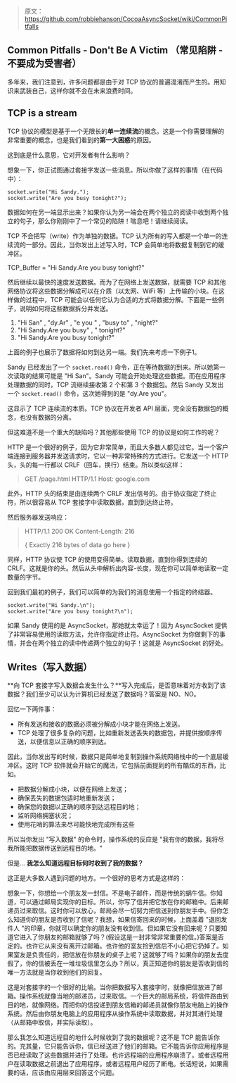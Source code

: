 > 原文：<https://github.com/robbiehanson/CocoaAsyncSocket/wiki/CommonPitfalls>

## Common Pitfalls - Don't Be A Victim （常见陷阱 - 不要成为受害者）

多年来，我们注意到，许多问题都是由于对 TCP 协议的普遍混淆而产生的。用知识来武装自己，这样你就不会在未来浪费时间。

## TCP is a stream

TCP 协议的模型是基于一个无限长的**单一连续流**的概念。这是一个你需要理解的非常重要的概念，也是我们看到的**第一大困惑**的原因。

这到底是什么意思，它对开发者有什么影响？

想象一下，你正试图通过套接字发送一些消息。所以你做了这样的事情（在代码中）：

```objc
socket.write("Hi Sandy.");
socket.write("Are you busy tonight?");
```

数据如何在另一端显示出来？如果你认为另一端会在两个独立的阅读中收到两个独立的句子，那么你刚刚中了一个常见的陷阱！喘息吧！请继续阅读。

TCP 不会把写（write）作为单独的数据。TCP 认为所有的写入都是一个单一的连续流的一部分。因此，当你发出上述写入时，TCP 会简单地将数据复制到它的缓冲区。

TCP_Buffer = "Hi Sandy.Are you busy tonight?"

然后继续以最快的速度发送数据。而为了在网络上发送数据，就需要 TCP 和其他网络协议将这些数据分解成可以在介质（以太网、WiFi 等）上传输的小块。在这样做的过程中，TCP 可能会以任何它认为合适的方式将数据分解。下面是一些例子，说明如何将这些数据拆分并发送。

1. "Hi San" , "dy.Ar" , "e you " , "busy to" , "night?"
2. "Hi Sandy.Are you busy" , " tonight?"
3. "Hi Sandy.Are you busy tonight?"

上面的例子也展示了数据将如何到达另一端。我们先来考虑一下例子1。

Sandy 已经发出了一个 `socket.read()` 命令，正在等待数据的到来。所以她第一次读取的结果可能是 "Hi San"。Sandy 可能会开始处理这些数据。而在应用程序处理数据的同时，TCP 流继续接收第 2 个和第 3 个数据包。然后 Sandy 又发出一个 `socket.read()` 命令，这次她得到的是 "dy.Are you"。

这显示了 TCP 连续流的本质。TCP 协议在开发者 API 层面，完全没有数据包的概念，也没有数据的分离。

但这难道不是一个重大的缺陷吗？其他那些使用 TCP 的协议是如何工作的呢？

HTTP 是一个很好的例子，因为它非常简单，而且大多数人都见过它。当一个客户端连接到服务器并发送请求时，它以一种非常特殊的方式进行。它发送一个 HTTP 头，头的每一行都以 CRLF（回车，换行）结束。所以类似这样：

> GET /page.html HTTP/1.1
> Host: google.com

此外，HTTP 头的结束是由连续两个 CRLF 发出信号的。由于协议指定了终止符，所以很容易从 TCP 套接字中读取数据，直到到达终止符。

然后服务器发送响应：

> HTTP/1.1 200 OK
> Content-Length: 216
>
> { Exactly 216 bytes of data go here }

同样，HTTP 协议使 TCP 的使用变得简单。读取数据，直到你得到连续的 CRLF。这就是你的头。然后从头中解析出内容-长度，现在你可以简单地读取一定数量的字节。

回到我们最初的例子，我们可以简单的为我们的消息使用一个指定的终结器。

```objc
socket.write("Hi Sandy.\n");
socket.write("Are you busy tonight?\n");
```

如果 Sandy 使用的是 AsyncSocket，那她就太幸运了！因为 AsyncSocket 提供了非常容易使用的读取方法，允许你指定终止符。AsyncSocket 为你做剩下的事情，并会在两个独立的读中传递两个独立的句子！这就是 AsyncSocket 的好处。

## Writes（写入数据）

**向 TCP 套接字写入数据会发生什么？**写入完成后，是否意味着对方收到了该数据？我们至少可以认为计算机已经发送了数据吗？答案是 NO、NO。

回忆一下两件事：

* 所有发送和接收的数据必须被分解成小块才能在网络上发送。
* TCP 处理了很多复杂的问题，比如重新发送丢失的数据包，并提供按顺序传送，以便信息以正确的顺序到达。

因此，当你发出写的时候，数据只是简单地复制到操作系统网络栈中的一个底层缓冲区。这时 TCP 软件就会开始它的魔法，它包括前面提到的所有酷炫的东西，比如。

* 把数据分解成小块，以便在网络上发送；
* 确保丢失的数据包适时地重新发送；
* 确保您的数据以正确的顺序到达远程目的地；
* 监听网络拥塞状况；
* 使用花哨的算法来尽可能快地完成所有这些

所以当你发出 "写入数据" 的命令时，操作系统的反应是 "我有你的数据，我将尽我所能把数据传送到远程目的地。"

但是... **我怎么知道远程目标何时收到了我的数据？**

这正是大多数人遇到问题的地方。一个很好的思考方式是这样的：

想象一下，你想给一个朋友发一封信。不是电子邮件，而是传统的蜗牛信。你知道，可以通过邮局实现你的目标。所以，你写了信并把它放在你的邮箱中。后来邮递员过来取信。这时你可以放心，邮局会尽一切努力把信送到你朋友手中。但你怎么知道你的朋友是否收到了信呢？我想，如果信寄回来的时候，上面盖着 "退回发件人 "的印章，你就可以确定你的朋友没有收到信。但如果它没有回来呢？只要知道它进入了你朋友的邮箱就够了吗？(假设这是一封非常非常重要的信。)答案是否定的。也许它从来没有离开过邮箱。也许他的室友捡到信后不小心把它扔掉了。如果室友是负责任的，把信放在你朋友的桌子上呢？这就够了吗？如果你的朋友去度假了，你的信被丢在一堆垃圾信里怎么办？所以，真正知道你的朋友是否收到信的唯一方法就是当你收到他们的回复。

这是对套接字的一个很好的比喻。当你把数据写入套接字时，就像把信放进了邮箱。操作系统就像当地的邮递员，过来取信。一个巨大的邮局系统，将信件路由到目的地，就像网络。而把你的信投递到朋友信箱的邮递员就像你朋友电脑上的操作系统。然后由你朋友电脑上的应用程序从操作系统中读取数据，并对其进行处理（从邮箱中取信，并实际读取）。

那么我怎么知道远程目的地什么时候收到了我的数据呢？这不是 TCP 能告诉你的。充其量，它只能告诉你，信已经送进了他们的邮箱。它不能告诉你应用程序是否已经读取了这些数据并进行了处理。也许远程端的应用程序崩溃了。或者远程用户在读取数据之前退出了应用程序。或者远程用户经历了断电。长话短说，如果需要的话，应该由应用层来回答这个问题。